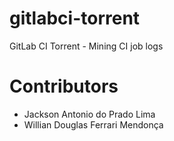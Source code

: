 # gitlabci-torrent
GitLab CI Torrent - Mining CI job logs

# Contributors

- Jackson Antonio do Prado Lima
- Willian Douglas Ferrari Mendonça
